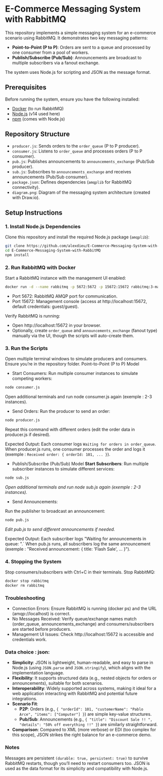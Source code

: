 # E-Commerce Messaging System with RabbitMQ

This repository implements a simple messaging system for an e-commerce scenario using RabbitMQ. It demonstrates two key messaging patterns:
- **Point-to-Point (P to P)**: Orders are sent to a queue and processed by one consumer from a pool of workers.
- **Publish/Subscribe (Pub/Sub)**: Announcements are broadcast to multiple subscribers via a fanout exchange.

The system uses Node.js for scripting and JSON as the message format.

## Prerequisites

Before running the system, ensure you have the following installed:
- [Docker](https://www.docker.com/get-started) (to run RabbitMQ)
- [Node.js](https://nodejs.org/) (v14 used here)
- [npm](https://www.npmjs.com/) (comes with Node.js)

## Repository Structure

- `producer.js`: Sends orders to the `order_queue` (P to P producer).
- `consumer.js`: Listens to `order_queue` and processes orders (P to P consumer).
- `pub.js`: Publishes announcements to `announcements_exchange` (Pub/Sub producer).
- `sub.js`: Subscribes to `announcements_exchange` and receives announcements (Pub/Sub consumer).
- `package.json`: Defines dependencies (`amqplib` for RabbitMQ connectivity).
- `diagram.png`: Diagram of the messaging system architecture (created with Draw.io).

## Setup Instructions

### 1. Install Node.js Dependencies

Clone this repository and install the required Node.js package (`amqplib`):

```bash
git clone https://github.com/alexdieu/E-Commerce-Messaging-System-with-RabbitMQ/tree/main
cd E-Commerce-Messaging-System-with-RabbitMQ
npm install
```

### 2. Run RabbitMQ with Docker

Start a RabbitMQ instance with the management UI enabled:
```bash
docker run -d --name rabbitmq -p 5672:5672 -p 15672:15672 rabbitmq:3-management
```
- Port 5672: RabbitMQ AMQP port for communication.
- Port 15672: Management console (access at http://localhost:15672, default credentials: guest/guest).


Verify RabbitMQ is running:

- Open http://localhost:15672 in your browser.
- Optionally, create `order_queue` and `announcements_exchange` (fanout type) manually via the UI, though the scripts will auto-create them.

### 3. Run the Scripts

Open multiple terminal windows to simulate producers and consumers. Ensure you’re in the repository folder.
Point-to-Point (P to P) Model

- Start Consumers:
Run multiple consumer instances to simulate competing workers:
```bash
node consumer.js
```
Open additional terminals and run node consumer.js again (exemple : 2-3 instances).

- Send Orders:
Run the producer to send an order:
```bash
node producer.js
```
Repeat this command with different orders (edit the order data in producer.js if desired).

Expected Output:
Each consumer logs `Waiting for orders in order_queue`.
When producer.js runs, one consumer processes the order and logs it (exemple : `Received order: { orderId: 101, ... }`).

- Publish/Subscribe (Pub/Sub) Model
    **Start Subscribers**:
        Run multiple subscriber instances to simulate different services:
```bash
node sub.js
```
*Open additional terminals and run node sub.js again (exemple : 2-3 instances).*
        
- Send Announcements:

Run the publisher to broadcast an announcement:
```bash
node pub.js
```
*Edit pub.js to send different announcements if needed.*
    
Expected Output:
        Each subscriber logs "Waiting for announcements in queue: <random-queue-name>".`
        When pub.js runs, all subscribers log the same announcement (exemple : "Received announcement: { title: 'Flash Sale', ... }").

### 4. Stopping the System
Stop consumers/subscribers with Ctrl+C in their terminals.
Stop RabbitMQ:
```bash
docker stop rabbitmq
docker rm rabbitmq
```
### Troubleshooting
- Connection Errors: Ensure RabbitMQ is running (docker ps) and the URL (amqp://localhost) is correct.
- No Messages Received: Verify queue/exchange names match (order_queue, announcements_exchange) and consumers/subscribers are started before producers.
- Management UI Issues: Check http://localhost:15672 is accessible and credentials work.

### Data choice : json:

- **Simplicity**: JSON is lightweight, human-readable, and easy to parse in Node.js (using `JSON.parse` and `JSON.stringify`), which aligns with the implementation language.
- **Flexibility**: It supports structured data (e.g., nested objects for orders or announcements), suitable for both scenarios.
- **Interoperability**: Widely supported across systems, making it ideal for a web application interacting with RabbitMQ and potential future integrations.
- **Scenario Fit**:
  - **P2P**: Orders (e.g., `{ "orderId": 101, "customerName": "Pablo Arce", "items": ["Computer"] }`) are simple key-value structures.
  - **Pub/Sub**: Announcements (e.g., `{ "title": "Discount Sale !! ", "details": "50% off everything !!" }`) are similarly straightforward.
- **Comparison**: Compared to XML (more verbose) or EDI (too complex for this scope), JSON strikes the right balance for an e-commerce demo.


### Notes
Messages are persistent `(durable: true, persistent: true)` to survive RabbitMQ restarts, though you’ll need to restart consumers too.
JSON is used as the data format for its simplicity and compatibility with Node.js.
